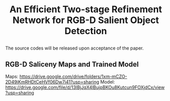 
# <p align=center>An Efficient Two-stage Refinement  Network for RGB-D Salient Object Detection</p>
The source codes will be released upon acceptance of the paper.
## RGB-D Saliceny Maps and Trained Model
Maps: https://drive.google.com/drive/folders/1xm-mCZO-2D49iKmRHDtCeHVf06Dw7i41?usp=sharing
Model: https://drive.google.com/file/d/13IBjJqX4lBujpBKOu8Kutcun9FOXjdCx/view?usp=sharing

